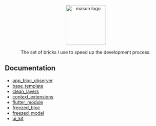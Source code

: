 <p align="center">
<img src="https://raw.githubusercontent.com/felangel/mason/master/assets/mason_full.png" height="125" alt="mason logo" />
</p>

<p align="center">
The set of bricks I use to speed up the development process.
</p>

## Documentation

- [app_bloc_observer](https://github.com/cem256/mason_bricks/tree/master/bricks/app_bloc_observer)
- [base_template](https://github.com/cem256/mason_bricks/tree/master/bricks/base_template)
- [clean_layers](https://github.com/cem256/mason_bricks/tree/master/bricks/clean_layers)
- [context_extensions](https://github.com/cem256/mason_bricks/tree/master/bricks/context_extensions)
- [flutter_module](https://github.com/cem256/mason_bricks/tree/master/bricks/flutter_module)
- [freezed_bloc](https://github.com/cem256/mason_bricks/tree/master/bricks/freezed_bloc)
- [freezed_model](https://github.com/cem256/mason_bricks/tree/master/bricks/freezed_model)
- [ui_kit](https://github.com/cem256/mason_bricks/tree/master/bricks/ui_kit)
